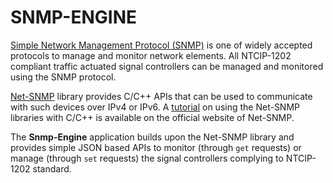 # SNMP-ENGINE
[Simple Network Management Protocol (SNMP)](https://en.wikipedia.org/wiki/Simple_Network_Management_Protocol) is one of widely accepted protocols to manage and monitor network elements. All NTCIP-1202 compliant traffic actuated signal controllers can be managed and monitored using the SNMP protocol.  

[Net-SNMP](http://www.net-snmp.org/) library provides C/C++ APIs that can be used to communicate with such devices over IPv4 or IPv6. A [tutorial](http://www.net-snmp.org/wiki/index.php/TUT:Simple_Application) on using the Net-SNMP libraries with C/C++ is available on the official website of Net-SNMP.  

The **Snmp-Engine** application builds upon the Net-SNMP library and provides simple JSON based APIs to monitor (through `get` requests) or manage (through `set` requests) the signal controllers complying to NTCIP-1202 standard.
